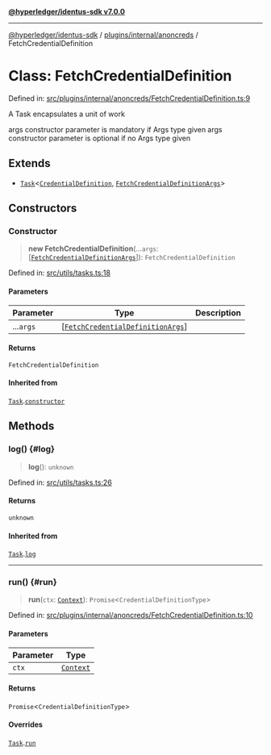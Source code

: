 [**@hyperledger/identus-sdk v7.0.0**](../../../../README.md)

***

[@hyperledger/identus-sdk](../../../../README.md) / [plugins/internal/anoncreds](../README.md) / FetchCredentialDefinition

# Class: FetchCredentialDefinition

Defined in: [src/plugins/internal/anoncreds/FetchCredentialDefinition.ts:9](https://github.com/hyperledger/identus-edge-agent-sdk-ts/blob/96423ee84b124a31ce63036d9d623d1cb73a13c2/src/plugins/internal/anoncreds/FetchCredentialDefinition.ts#L9)

A Task encapsulates a unit of work

args constructor parameter is mandatory if Args type given
args constructor parameter is optional if no Args type given

## Extends

- [`Task`](../../../../overview/namespaces/Utils/classes/Task.md)\<[`CredentialDefinition`](../type-aliases/CredentialDefinition.md), [`FetchCredentialDefinitionArgs`](../interfaces/FetchCredentialDefinitionArgs.md)\>

## Constructors

### Constructor

> **new FetchCredentialDefinition**(...`args`: \[[`FetchCredentialDefinitionArgs`](../interfaces/FetchCredentialDefinitionArgs.md)\]): `FetchCredentialDefinition`

Defined in: [src/utils/tasks.ts:18](https://github.com/hyperledger/identus-edge-agent-sdk-ts/blob/96423ee84b124a31ce63036d9d623d1cb73a13c2/src/utils/tasks.ts#L18)

#### Parameters

| Parameter | Type | Description |
| ------ | ------ | ------ |
| ...`args` | \[[`FetchCredentialDefinitionArgs`](../interfaces/FetchCredentialDefinitionArgs.md)\] |  |

#### Returns

`FetchCredentialDefinition`

#### Inherited from

[`Task`](../../../../overview/namespaces/Utils/classes/Task.md).[`constructor`](../../../../overview/namespaces/Utils/classes/Task.md#constructor)

## Methods

### log() {#log}

> **log**(): `unknown`

Defined in: [src/utils/tasks.ts:26](https://github.com/hyperledger/identus-edge-agent-sdk-ts/blob/96423ee84b124a31ce63036d9d623d1cb73a13c2/src/utils/tasks.ts#L26)

#### Returns

`unknown`

#### Inherited from

[`Task`](../../../../overview/namespaces/Utils/classes/Task.md).[`log`](../../../../overview/namespaces/Utils/classes/Task.md#log)

***

### run() {#run}

> **run**(`ctx`: [`Context`](../type-aliases/Context.md)): `Promise`\<`CredentialDefinitionType`\>

Defined in: [src/plugins/internal/anoncreds/FetchCredentialDefinition.ts:10](https://github.com/hyperledger/identus-edge-agent-sdk-ts/blob/96423ee84b124a31ce63036d9d623d1cb73a13c2/src/plugins/internal/anoncreds/FetchCredentialDefinition.ts#L10)

#### Parameters

| Parameter | Type |
| ------ | ------ |
| `ctx` | [`Context`](../type-aliases/Context.md) |

#### Returns

`Promise`\<`CredentialDefinitionType`\>

#### Overrides

[`Task`](../../../../overview/namespaces/Utils/classes/Task.md).[`run`](../../../../overview/namespaces/Utils/classes/Task.md#run)
